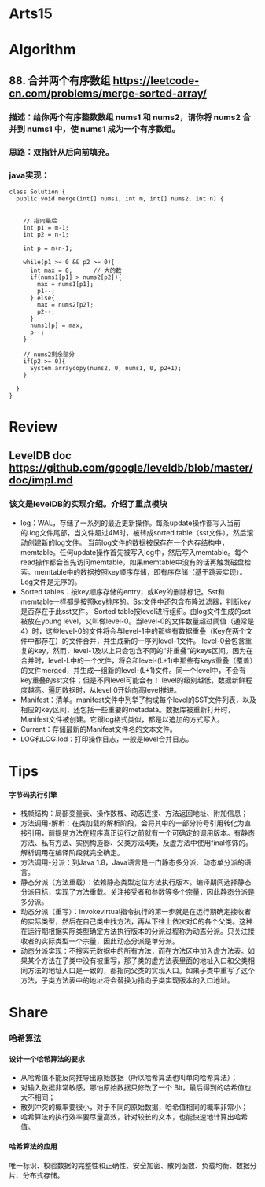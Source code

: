 Arts15
===

# Algorithm
## 88. 合并两个有序数组  <https://leetcode-cn.com/problems/merge-sorted-array/>
### 描述：给你两个有序整数数组 nums1 和 nums2，请你将 nums2 合并到 nums1 中，使 nums1 成为一个有序数组。
### 思路：双指针从后向前填充。
### java实现：
	class Solution {
      public void merge(int[] nums1, int m, int[] nums2, int n) {


        // 指向最后
        int p1 = m-1;
        int p2 = n-1;

        int p = m+n-1;

        while(p1 >= 0 && p2 >= 0){
          int max = 0;		// 大的数
          if(nums1[p1] > nums2[p2]){
            max = nums1[p1];
            p1--;
          } else{
            max = nums2[p2];
            p2--;
          }
          nums1[p] = max;
          p--;
        }

        // nums2剩余部分
        if(p2 >= 0){
          System.arraycopy(nums2, 0, nums1, 0, p2+1);
        }

      }
  	}
	
# Review
## LevelDB doc <https://github.com/google/leveldb/blob/master/doc/impl.md>  
### 该文是levelDB的实现介绍。介绍了重点模块
 - log：WAL，存储了一系列的最近更新操作。每条update操作都写入当前的.log文件尾部，当文件超过4M时，被转成sorted table（sst文件），然后滚动创建新的log文件。
当前log文件的数据被保存在一个内存结构中，memtable。任何update操作首先被写入log中，然后写入memtable。每个read操作都会首先访问memtable，如果memtable中没有的话再触发磁盘检索。memtable中的数据按照key顺序存储，即有序存储（基于跳表实现）。Log文件是无序的。
 - Sorted tables：按key顺序存储的entry，或Key的删除标记。Sst和memtable一样都是按照key排序的。Sst文件中还包含布隆过滤器，判断key是否存在于此sst文件。
Sorted table按level进行组织。由log文件生成的sst被放在young level，又叫做level-0。当level-0的文件数量超过阈值（通常是4）时，这些level-0的文件将会与level-1中的那些有数据重叠（Key在两个文件中都存在）的文件合并，并生成新的一序列level-1文件。
level-0会包含重复的key，然而，level-1及以上只会包含不同的“非重叠”的keys区间。因为在合并时，level-L中的一个文件，将会和level-(L+1)中那些有keys重叠（覆盖）的文件merged，并生成一组新的level-(L+1)文件。同一个level中，不会有key重叠的sst文件；但是不同level可能会有！
level的级别越低，数据新鲜程度越高。遍历数据时，从level 0开始向高level推进。
 - Manifest：清单。manifest文件中列举了构成每个level的SST文件列表，以及相应的key区间，还包括一些重要的metadata。数据库被重新打开时，Manifest文件被创建。它跟log格式类似，都是以追加的方式写入。
 - Current：存储最新的Manifest文件名的文本文件。
 - LOG和LOG.lod：打印操作日志，一般是level合并日志。


# Tips
#### 字节码执行引擎
 - 栈帧结构：局部变量表、操作数栈、动态连接、方法返回地址、附加信息；
 - 方法调用-解析：在类加载的解析阶段，会将其中的一部分符号引用转化为直接引用，前提是方法在程序真正运行之前就有一个可确定的调用版本。有静态方法、私有方法、实例构造器、父类方法4类，及虚方法中使用final修饰的。解析调用在编译阶段就完全确定。
 - 方法调用-分派：到Java 1.8，Java语言是一门静态多分派、动态单分派的语言。
 - 静态分派（方法重载）：依赖静态类型定位方法执行版本。编译期间选择静态分派目标，实现了方法重载。关注接受者和参数等多个宗量，因此静态分派是多分派。
 - 动态分派（重写）：invokevirtual指令执行的第一步就是在运行期确定接收者的实际类型，然后在自己类中找方法，再从下往上依次对C的各个父类。这种在运行期根据实际类型确定方法执行版本的分派过程称为动态分派。只关注接收者的实际类型一个宗量，因此动态分派是单分派。
 - 动态分派实现：不搜索元数据中的所有方法，而在方法区中加入虚方法表。如果某个方法在子类中没有被重写，那子类的虚方法表里面的地址入口和父类相同方法的地址入口是一致的，都指向父类的实现入口。如果子类中重写了这个方法，子类方法表中的地址将会替换为指向子类实现版本的入口地址。


# Share
### 哈希算法
#### 设计一个哈希算法的要求
 - 从哈希值不能反向推导出原始数据（所以哈希算法也叫单向哈希算法）；
 - 对输入数据非常敏感，哪怕原始数据只修改了一个 Bit，最后得到的哈希值也大不相同；
 - 散列冲突的概率要很小，对于不同的原始数据，哈希值相同的概率非常小；
 - 哈希算法的执行效率要尽量高效，针对较长的文本，也能快速地计算出哈希值。
#### 哈希算法的应用
唯一标识、校验数据的完整性和正确性、安全加密、散列函数、负载均衡、数据分片、分布式存储。

